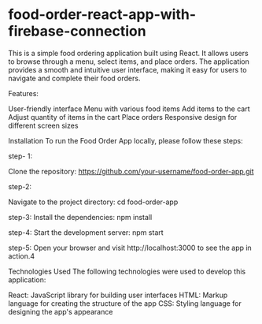 # food-order-react-app-with-firebase-connection


This is a simple food ordering application built using React. It allows users to browse through a menu, select items,
and place orders. The application provides a smooth and intuitive user interface, making it easy for users to 
navigate and complete their food orders.

Features:

User-friendly interface
Menu with various food items
Add items to the cart
Adjust quantity of items in the cart
Place orders
Responsive design for different screen sizes


Installation
To run the Food Order App locally, please follow these steps:

step- 1:

Clone the repository:
https://github.com/your-username/food-order-app.git

step-2:

Navigate to the project directory:
cd food-order-app

step-3:
Install the dependencies:
npm install

step-4:
Start the development server:
npm start

step-5:
Open your browser and visit http://localhost:3000 to see the app in action.4

Technologies Used
The following technologies were used to develop this application:

React: JavaScript library for building user interfaces
HTML: Markup language for creating the structure of the app
CSS: Styling language for designing the app's appearance

